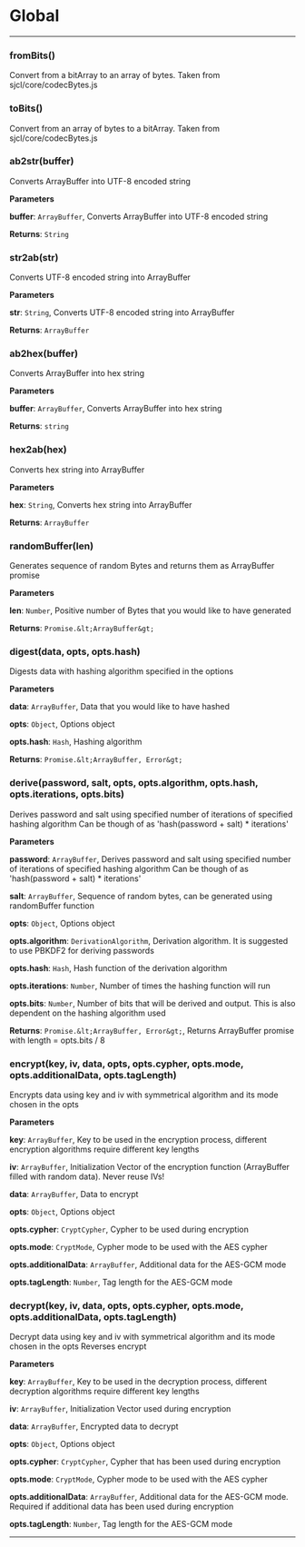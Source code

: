 # Global





* * *

### fromBits() 

Convert from a bitArray to an array of bytes.
Taken from sjcl/core/codecBytes.js



### toBits() 

Convert from an array of bytes to a bitArray.
Taken from sjcl/core/codecBytes.js



### ab2str(buffer) 

Converts ArrayBuffer into UTF-8 encoded string

**Parameters**

**buffer**: `ArrayBuffer`, Converts ArrayBuffer into UTF-8 encoded string

**Returns**: `String`


### str2ab(str) 

Converts UTF-8 encoded string into ArrayBuffer

**Parameters**

**str**: `String`, Converts UTF-8 encoded string into ArrayBuffer

**Returns**: `ArrayBuffer`


### ab2hex(buffer) 

Converts ArrayBuffer into hex string

**Parameters**

**buffer**: `ArrayBuffer`, Converts ArrayBuffer into hex string

**Returns**: `string`


### hex2ab(hex) 

Converts hex string into ArrayBuffer

**Parameters**

**hex**: `String`, Converts hex string into ArrayBuffer

**Returns**: `ArrayBuffer`


### randomBuffer(len) 

Generates sequence of random Bytes and returns them as ArrayBuffer promise

**Parameters**

**len**: `Number`, Positive number of Bytes that you would like to have generated

**Returns**: `Promise.&lt;ArrayBuffer&gt;`


### digest(data, opts, opts.hash) 

Digests data with hashing algorithm specified in the options

**Parameters**

**data**: `ArrayBuffer`, Data that you would like to have hashed

**opts**: `Object`, Options object

**opts.hash**: `Hash`, Hashing algorithm

**Returns**: `Promise.&lt;ArrayBuffer, Error&gt;`


### derive(password, salt, opts, opts.algorithm, opts.hash, opts.iterations, opts.bits) 

Derives password and salt using specified number of iterations of specified hashing algorithm
Can be though of as 'hash(password + salt) * iterations'

**Parameters**

**password**: `ArrayBuffer`, Derives password and salt using specified number of iterations of specified hashing algorithm
Can be though of as 'hash(password + salt) * iterations'

**salt**: `ArrayBuffer`, Sequence of random bytes, can be generated using randomBuffer function

**opts**: `Object`, Options object

**opts.algorithm**: `DerivationAlgorithm`, Derivation algorithm. It is suggested to use PBKDF2 for deriving passwords

**opts.hash**: `Hash`, Hash function of the derivation algorithm

**opts.iterations**: `Number`, Number of times the hashing function will run

**opts.bits**: `Number`, Number of bits that will be derived and output. This is also dependent on the hashing algorithm used

**Returns**: `Promise.&lt;ArrayBuffer, Error&gt;`, Returns ArrayBuffer promise with length = opts.bits / 8


### encrypt(key, iv, data, opts, opts.cypher, opts.mode, opts.additionalData, opts.tagLength) 

Encrypts data using key and iv with symmetrical algorithm and its mode chosen in the opts

**Parameters**

**key**: `ArrayBuffer`, Key to be used in the encryption process, different encryption algorithms require different key lengths

**iv**: `ArrayBuffer`, Initialization Vector of the encryption function (ArrayBuffer filled with random data). Never reuse IVs!

**data**: `ArrayBuffer`, Data to encrypt

**opts**: `Object`, Options object

**opts.cypher**: `CryptCypher`, Cypher to be used during encryption

**opts.mode**: `CryptMode`, Cypher mode to be used with the AES cypher

**opts.additionalData**: `ArrayBuffer`, Additional data for the AES-GCM mode

**opts.tagLength**: `Number`, Tag length for the AES-GCM mode



### decrypt(key, iv, data, opts, opts.cypher, opts.mode, opts.additionalData, opts.tagLength) 

Decrypt data using key and iv with symmetrical algorithm and its mode chosen in the opts
Reverses encrypt

**Parameters**

**key**: `ArrayBuffer`, Key to be used in the decryption process, different decryption algorithms require different key lengths

**iv**: `ArrayBuffer`, Initialization Vector used during encryption

**data**: `ArrayBuffer`, Encrypted data to decrypt

**opts**: `Object`, Options object

**opts.cypher**: `CryptCypher`, Cypher that has been used during encryption

**opts.mode**: `CryptMode`, Cypher mode to be used with the AES cypher

**opts.additionalData**: `ArrayBuffer`, Additional data for the AES-GCM mode. Required if additional data has been used during encryption

**opts.tagLength**: `Number`, Tag length for the AES-GCM mode




* * *











